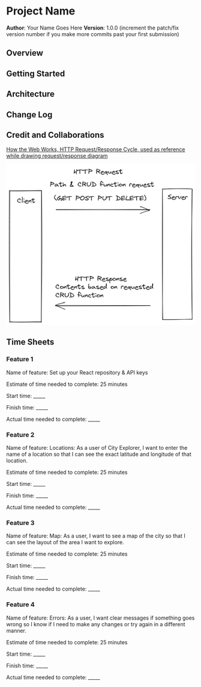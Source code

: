 # Project Name

**Author**: Your Name Goes Here
**Version**: 1.0.0 (increment the patch/fix version number if you make more commits past your first submission)

## Overview
<!-- Provide a high level overview of what this application is and why you are building it, beyond the fact that it's an assignment for this class. (i.e. What's your problem domain?) -->

## Getting Started
<!-- What are the steps that a user must take in order to build this app on their own machine and get it running? -->

## Architecture
<!-- Provide a detailed description of the application design. What technologies (languages, libraries, etc) you're using, and any other relevant design information. -->

## Change Log
<!-- Use this area to document the iterative changes made to your application as each feature is successfully implemented. Use time stamps. Here's an example:

01-01-2001 4:59pm - Application now has a fully-functional express server, with a GET route for the location resource. -->

## Credit and Collaborations
[How the Web Works, HTTP Request/Response Cycle, used as reference while drawing request/response diagram](https://backend.turing.edu/module2/lessons/how_the_web_works_http)

![Web Request Response Cycle Diagram](request-response-cycle.png)


## Time Sheets

### Feature 1

Name of feature: Set up your React repository & API keys

Estimate of time needed to complete: 25 minutes

Start time: _____

Finish time: _____

Actual time needed to complete: _____

### Feature 2

Name of feature: Locations: As a user of City Explorer, I want to enter the name of a location so that I can see the exact latitude and longitude of that location.

Estimate of time needed to complete: 25 minutes

Start time: _____

Finish time: _____

Actual time needed to complete: _____

### Feature 3

Name of feature: Map: As a user, I want to see a map of the city so that I can see the layout of the area I want to explore.

Estimate of time needed to complete: 25 minutes

Start time: _____

Finish time: _____

Actual time needed to complete: _____

### Feature 4

Name of feature: Errors: As a user, I want clear messages if something goes wrong so I know if I need to make any changes or try again in a different manner.

Estimate of time needed to complete: 25 minutes

Start time: _____

Finish time: _____

Actual time needed to complete: _____
